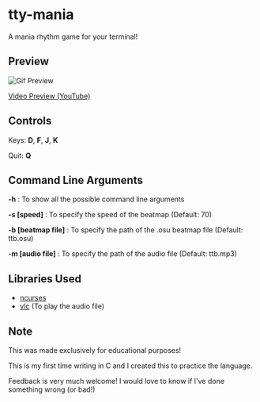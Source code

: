 # tty-mania
A mania rhythm game for your terminal!

## Preview

![Gif Preview](https://github.com/Alycse/tty-mania/blob/master/tty-mania.gif?raw=true)

[Video Preview (YouTube)](https://www.youtube.com/watch?v=pFb9O-W6DsQ)

## Controls
Keys: **D**, **F**, **J**, **K**

Quit: **Q**

## Command Line Arguments
**-h** : To show all the possible command line arguments

**-s [speed]** : To specify the speed of the beatmap (Default: 70)

**-b [beatmap file]** : To specify the path of the .osu beatmap file (Default: ttb.osu)

**-m [audio file]** : To specify the path of the audio file (Default: ttb.mp3)

## Libraries Used
- [ncurses](https://github.com/mirror/ncurses)
- [vlc](https://github.com/videolan/vlc) (To play the audio file)

## Note
This was made exclusively for educational purposes!

This is my first time writing in C and I created this to practice the language.

Feedback is very much welcome! I would love to know if I've done something wrong (or bad!)
